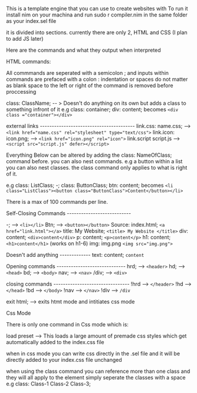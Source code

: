 This is a template engine that you can use to create websites with
To run it install nim on your machina and run sudo r compiler.nim in the same folder as your index.sel file

it is divided into sections. currently there are only 2, HTML and CSS (I plan to add JS later)

Here are the commands and what they output when interpreted

HTML commands:

All commmands are seperated with a semicolon ; and inputs within commands are prefaced with a colon :
indentation or spaces do not matter as blank space to the left or right of the command is removed before proccessing

class: ClassName; -- >
Doesn't do anything on its own but adds a class to something infront of it e.g class: container; div: content; becomes `<div class ="container"></div>`

external links ----------------------------------------
link.css: name.css; --> `<link href="name.css" rel="stylesheet" type="text/css">`
link.icon: icon.png; --> `<link href="icon.png" rel="icon">`
link.script script.js --> `<script src="script.js" defer></script>`


Everything Below can be altered by adding the class: NameOfClass; command before.
you can also nest commands. e.g a button within a list
you can also nest classes. the class command only applies to what is right of it.

e.g class: ListClass; -; class: ButtonClass; btn: content; becomes
`<li class="ListClass"><button class="ButtonClass">Content</button></li>`

There is a max of 100 commands per line.

Self-Closing Commands ---------------------------

-; --> `<li></li>`
Btn; --> `<button></button>`
Source: index.html; `<a href="link.html"></a>`
title: My Website; `<title> My Website </title>`
div: content; `<div>content</div>`
p: content; `<p>content</p>`
h1: content; `<h1>content</h1>` (works on h1-6)
img: img.png `<img src="img.png">`

Doesn't add anything -------------
text: content; `content`

Opening commands -----------------------------
hrd; --> `<header>`
hd; --> `<head>`
bd; --> `<body>`
nav; --> `<nav>`
/div; --> `<div>` 

closing commands --------------------------------
!hrd --> `</header>`
!hd --> `</head>`
!bd --> `</body>`
!nav --> `</nav>`
!div --> `/div`

exit html; --> exits htmt mode and intitiates css mode

Css Mode

There is only one command in Css mode which is:

load preset --> This loads a large amount of premade css styles which get automatically added to the index.css file

when in css mode you can write css directly in the .sel file and it will be directly added to your index.css file unchanged

when using the class command you can reference more than one class and they will all apply to the element
simply seperate the classes with a space 
e.g class: Class-1 Class-2 Class-3;

